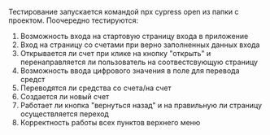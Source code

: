 Тестирование запускается командой npx cypress open из папки с проектом. 
Поочередно тестируются: 
1. Возможность входа на стартовую страницу входа в приложение
2. Вход на страницу со счетами при верно заполненных данных входа
3. Открывается ли счет при клике на кнопку "открыть" и перенаправляется ли пользователь на соотвестсвующую страницу
4. Возможность ввода цифрового значения в поле для перевода средст
5. Переводятся ли средства со счета/на счет
6. Создается ли новый счет
7. Работает ли кнопка "вернуться назад" и на правильную ли страницу осуществляется переход
8. Корректность работы всех пунктов верхнего меню


